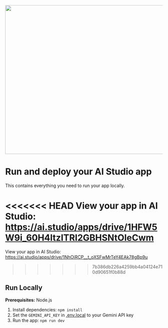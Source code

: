 <div align="center">
<img width="1200" height="475" alt="GHBanner" src="https://github.com/user-attachments/assets/0aa67016-6eaf-458a-adb2-6e31a0763ed6" />
</div>

# Run and deploy your AI Studio app

This contains everything you need to run your app locally.

<<<<<<< HEAD
View your app in AI Studio: https://ai.studio/apps/drive/1HFW5W9i_60H4ltzITRI2GBHSNtOleCwm
=======
View your app in AI Studio: https://ai.studio/apps/drive/1NhOiRCP__t_oXSFwMrTeY4EAk78gBp9u
>>>>>>> 7b386db226a4259bb4a04124e710d90651f0b88d

## Run Locally

**Prerequisites:**  Node.js


1. Install dependencies:
   `npm install`
2. Set the `GEMINI_API_KEY` in [.env.local](.env.local) to your Gemini API key
3. Run the app:
   `npm run dev`
